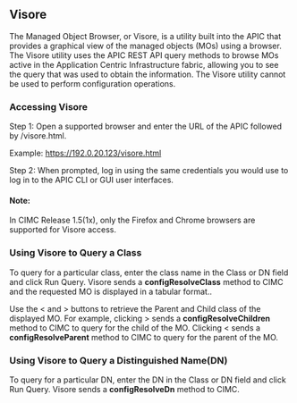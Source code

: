 ## Visore

The Managed Object Browser, or Visore, is a utility built into the APIC that provides a graphical view of the managed objects (MOs) using a browser. The Visore utility uses the APIC REST API query methods to browse MOs active in the Application Centric Infrastructure fabric, allowing you to see the query that was used to obtain the information. The Visore utility cannot be used to perform configuration operations.

### Accessing Visore
Step 1: Open a supported browser and enter the URL of the APIC followed by /visore.html.

Example:
https://192.0.20.123/visore.html

Step 2: When prompted, log in using the same credentials you would use to log in to the APIC CLI or GUI user interfaces.

#### Note:
In CIMC Release 1.5(1x), only the Firefox and Chrome browsers are supported for Visore access.

### Using Visore to Query a Class
To query for a particular class, enter the class name in the Class or DN field and click Run Query. Visore sends a **configResolveClass** method to CIMC and the requested MO is displayed in a tabular format..

Use the < and > buttons to retrieve the Parent and Child class of the displayed MO. For example, clicking > sends a **configResolveChildren** method to CIMC to query for the child of the MO. Clicking < sends a **configResolveParent** method to CIMC to query for the parent of the MO.

### Using Visore to Query a Distinguished Name(DN)
To query for a particular DN, enter the DN in the Class or DN field and click Run Query. Visore sends a **configResolveDn** method to CIMC.
